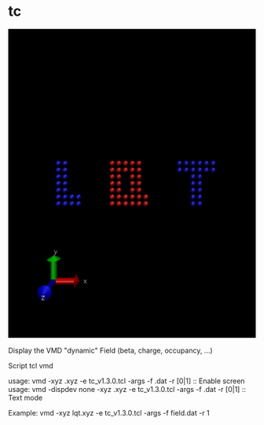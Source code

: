 # tc


![text](https://github.com/aslozada/tc/blob/master/lqt.png)



Display the VMD "dynamic" Field (beta, charge, occupancy, ...)

Script tcl vmd


usage: vmd -xyz <file>.xyz -e tc_v1.3.0.tcl -args -f <field>.dat -r [0|1] :: Enable screen
usage: vmd -dispdev none -xyz <file>.xyz -e tc_v1.3.0.tcl -args -f <field>.dat -r [0|1] :: Text mode

Example: vmd -xyz lqt.xyz -e tc_v1.3.0.tcl -args -f field.dat -r 1
